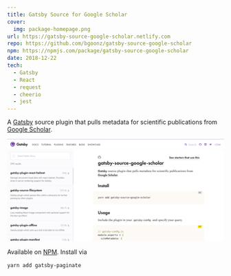 ```yaml
---
title: Gatsby Source for Google Scholar
cover:
  img: package-homepage.png
url: https://gatsby-source-google-scholar.netlify.com
repo: https://github.com/bgoonz/gatsby-source-google-scholar
npm: https://npmjs.com/package/gatsby-source-google-scholar
date: 2018-12-22
tech:
  - Gatsby
  - React
  - request
  - cheerio
  - jest
---
```


A [Gatsby](https://gatsbyjs.org) source plugin that pulls metadata for scientific publications from [Google Scholar](https://scholar.google.com).

[![gatsby-source-google-scholar](gatsby-plugin-page.png)](https://gatsbyjs.org/packages/gatsby-source-google-scholar)

Available on [NPM](https://npmjs.com/package/gatsby-source-google-scholar). Install via

```sh
yarn add gatsby-paginate
```
